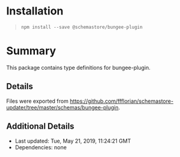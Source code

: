 # Installation
> `npm install --save @schemastore/bungee-plugin`

# Summary
This package contains type definitions for bungee-plugin.

## Details
Files were exported from https://github.com/ffflorian/schemastore-updater/tree/master/schemas/bungee-plugin.

## Additional Details
* Last updated: Tue, May 21, 2019, 11:24:21 GMT
* Dependencies: none
